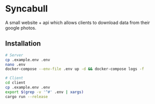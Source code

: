 # Syncabull

A small website + api which allows clients to download data from their google photos.

## Installation

```bash
# Server
cp .example.env .env
nano .env
docker-compose --env-file .env up -d && docker-compose logs -f

# Client
cd client
cp .example.env .env
export $(grep -v '^#' .env | xargs)
cargo run --release
```
